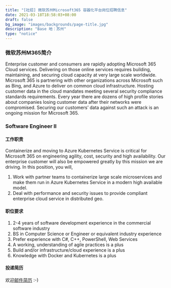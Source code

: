 ```yaml
---
title: "[社招] 微软苏州Microsoft365 容器化平台岗位招聘信息"
date: 2021-03-18T18:58:03+08:00
draft: false
bg_image: "images/backgrounds/page-title.jpg"
description: "Base 地：苏州"
type: "notice"
---
```


### 微软苏州M365简介

Enterprise customer and consumers are rapidly adopting Microsoft 365 Cloud services. Delivering on those online services requires building, maintaining, and securing cloud capacity at very large scale worldwide. Microsoft 365 is partnering with other organizations across Microsoft such as Bing, and Azure to deliver on common cloud infrastructure. Hosting customer data in the cloud mandates meeting several security compliance standards requirements. Every year there are dozens of high profile stories about companies losing customer data after their networks were compromised. Securing our customers’ data against such an attack is an ongoing mission for Microsoft 365. 


### Software Engineer II

#### 工作职责

Containerize and moving to Azure Kubernetes Service is critical for Microsoft 365 on engineering agility, cost, security and high availability. Our enterprise customer will also be empowered greatly by this mission we are driving. In this position, you will,
1. Work with partner teams to containerize large scale microservices and make them run in Azure Kubernetes Service in a modern high available model.
2. Deal with performance and security issues to provide compliant enterprise cloud service in distributed geo. 


#### 职位要求

1. 2-4 years of software development experience in the commercial software industry 
2. BS in Computer Science or Engineer or equivalent industry experience 
3. Prefer experience with C#, C++, PowerShell, Web Services 
4. A working, understanding of agile practices is a plus 
5. Build and/or infrastructure/cloud experience is a plus 
6. Knowledge with Docker and Kubernetes is a plus 

#### 投递简历

欢迎[邮件简历](mailto:yawa@microsoft.com)  :-)
